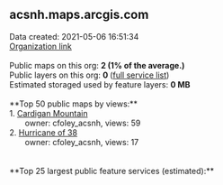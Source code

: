 <h2>acsnh.maps.arcgis.com</h2> Data created: 2021-05-06 16:51:34 <br /><a target='new' href='https://acsnh.maps.arcgis.com'>Organization link</a><br /><br />Public maps on this org: <b>2 (1% of the average.)</b><br />Public layers on this org: <b>0 </b>(<a target='new' href='https://services.arcgis.com/1aNg8mJOOswWx0hg/ArcGIS/rest/services'>full service list</a>)<br />Estimated storaged used by feature layers: <b>0 MB</b><br /><br />**Top 50 public maps by views:**<br />  1. <a target='new' href='https://www.arcgis.com/home/item.html?id=5008f242067e49dd8ac23d31df4c965d'>Cardigan Mountain</a> <br />  &nbsp;&nbsp;&nbsp;&nbsp; &nbsp;&nbsp;owner: cfoley_acsnh, views: 59<br />  2. <a target='new' href='https://www.arcgis.com/home/item.html?id=eea48c87c951490797baab8c0edc1f51'>Hurricane of 38</a> <br />  &nbsp;&nbsp;&nbsp;&nbsp; &nbsp;&nbsp;owner: cfoley_acsnh, views: 17<br /><br /><br />**Top 25 largest public feature services (estimated):**<br />